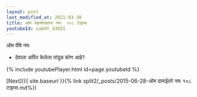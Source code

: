```yaml
---
layout: post
last_modified_at: 2021-03-30
title: ओम सहस्रारक्षाया नमः  १०८ टाइम्स
youtubeId: saOdY_43O5I
---
```

 
 
 ओम वीषे नमः  
 
 -  देवाला अर्पित केलेला तांदूळ कोण आहे? 
 
  
 
  
 
 
 
 
 
 


{% include youtubePlayer.html id=page.youtubeId %}
 
[Next]({{ site.baseurl }}{% link  split2/_posts/2015-06-28-ओम दामाईतरे नमः १०८ टाइम्स.md%})
 
